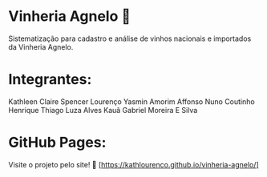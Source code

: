 # Vinheria Agnelo 🍷 
Sistematização para cadastro e análise de vinhos nacionais e importados da Vinheria Agnelo.

# Integrantes:
 Kathleen Claire Spencer Lourenço
 Yasmin Amorim Affonso
 Nuno Coutinho Henrique
 Thiago Luza Alves
 Kauã Gabriel Moreira E Silva

# GitHub Pages:
Visite o projeto pelo site! 
🔗 [https://kathlourenco.github.io/vinheria-agnelo/] 
